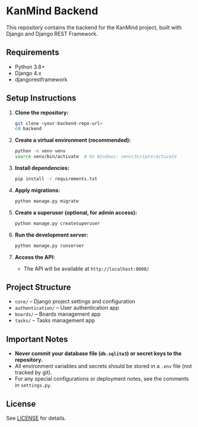 # KanMind Backend

This repository contains the backend for the KanMind project, built with Django and Django REST Framework.

## Requirements

- Python 3.8+
- Django 4.x
- djangorestframework

## Setup Instructions

1. **Clone the repository:**

   ```bash
   git clone <your-backend-repo-url>
   cd backend
   ```

2. **Create a virtual environment (recommended):**

   ```bash
   python -m venv venv
   source venv/bin/activate  # On Windows: venv\Scripts\activate
   ```

3. **Install dependencies:**

   ```bash
   pip install -r requirements.txt
   ```

4. **Apply migrations:**

   ```bash
   python manage.py migrate
   ```

5. **Create a superuser (optional, for admin access):**

   ```bash
   python manage.py createsuperuser
   ```

6. **Run the development server:**

   ```bash
   python manage.py runserver
   ```

7. **Access the API:**
   - The API will be available at `http://localhost:8000/`

## Project Structure

- `core/` – Django project settings and configuration
- `authentication/` – User authentication app
- `boards/` – Boards management app
- `tasks/` – Tasks management app

## Important Notes

- **Never commit your database file (`db.sqlite3`) or secret keys to the repository.**
- All environment variables and secrets should be stored in a `.env` file (not tracked by git).
- For any special configurations or deployment notes, see the comments in `settings.py`.

## License

See [LICENSE](LICENSE) for details.
